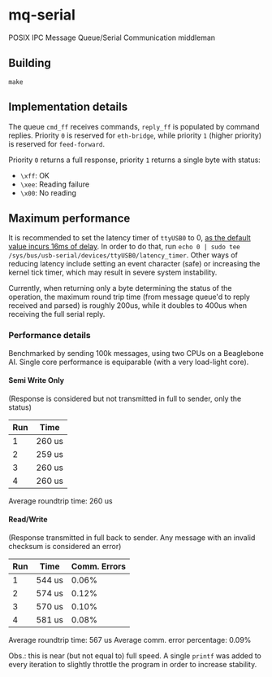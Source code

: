 # mq-serial
POSIX IPC Message Queue/Serial Communication middleman

## Building
`make`

## Implementation details
The queue `cmd_ff` receives commands, `reply_ff` is populated by command replies. Priority `0` is reserved for `eth-bridge`, while priority `1` (higher priority) is reserved for `feed-forward`.

Priority `0` returns a full response, priority `1` returns a single byte with status:
* `\xff`: OK
* `\xee`: Reading failure
* `\x00`: No reading

## Maximum performance

It is recommended to set the latency timer of `ttyUSB0` to 0, [as the default value incurs 16ms of delay](https://granitedevices.com/wiki/FTDI_Linux_USB_latency). In order to do that, run `echo 0 | sudo tee /sys/bus/usb-serial/devices/ttyUSB0/latency_timer`. Other ways of reducing latency include setting an event character (safe) or increasing the kernel tick timer, which may result in severe system instability.

Currently, when returning only a byte determining the status of the operation, the maximum round trip time (from message queue'd to reply received and parsed) is roughly 200us, while it doubles to 400us when receiving the full serial reply.

### Performance details
Benchmarked by sending 100k messages, using two CPUs on a Beaglebone AI. Single core performance is equiparable (with a very load-light core).

#### Semi Write Only
(Response is considered but not transmitted in full to sender, only the status)

|Run      |Time  |
|---------|------|
|1        |260 us|
|2        |259 us|
|3        |260 us|
|4        |260 us|

Average roundtrip time: 260 us

#### Read/Write
(Response transmitted in full back to sender. Any message with an invalid checksum is considered an error)

|Run      |Time  |Comm. Errors|
|---------|------|------------|
|1        |544 us|0.06%       |
|2        |574 us|0.12%       |
|3        |570 us|0.10%       |
|4        |581 us|0.08%       |

Average roundtrip time: 567 us
Average comm. error percentage: 0.09%

Obs.: this is near (but not equal to) full speed. A single `printf` was added to every iteration to slightly throttle the program in order to increase stability.
